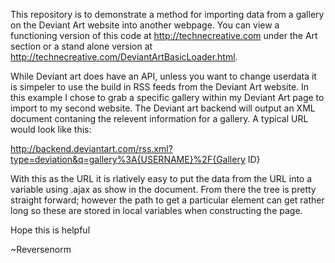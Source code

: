 This repository is to demonstrate a method for importing data from a gallery on the Deviant Art website into another webpage. You can view a functioning version of this code at http://technecreative.com under the Art section or a stand alone version at http://technecreative.com/DeviantArtBasicLoader.html.

While Deviant art does have an API, unless you want to change userdata it is simpeler to use the build in RSS feeds from the Deviant Art website. In this example I chose to grab a specific gallery within my Deviant Art page to import to my second website. The Deviant art backend will output an XML document contaning the relevent information for a gallery. A typical URL would look like this:

http://backend.deviantart.com/rss.xml?type=deviation&q=gallery%3A{USERNAME}%2F{Gallery ID}

With this as the URL it is rlatively easy to put the data from the URL into a variable using .ajax as show in the document. From there the tree is pretty straight forward; however the path to get a particular element can get rather long so these are stored in local variables when constructing the page.

Hope this is helpful

~Reversenorm



